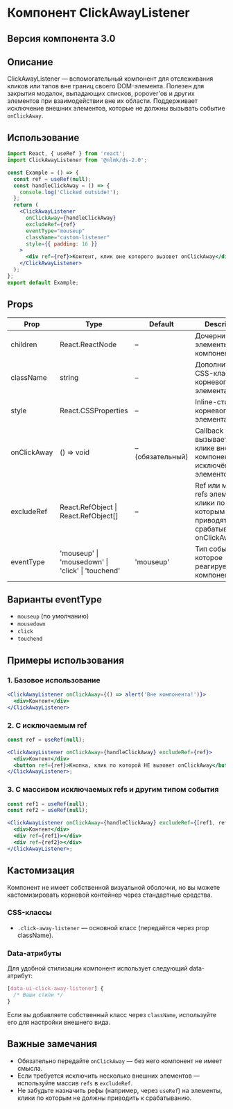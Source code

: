 # Компонент ClickAwayListener

## Версия компонента 3.0

## Описание

ClickAwayListener — вспомогательный компонент для отслеживания кликов или тапов вне границ своего DOM-элемента. Полезен для закрытия модалок, выпадающих списков, popover'ов и других элементов при взаимодействии вне их области. Поддерживает исключение внешних элементов, которые не должны вызывать событие `onClickAway`.

## Использование

```jsx
import React, { useRef } from 'react';
import ClickAwayListener from '@nlmk/ds-2.0';

const Example = () => {
  const ref = useRef(null);
  const handleClickAway = () => {
    console.log('Clicked outside!');
  };
  return (
    <ClickAwayListener
      onClickAway={handleClickAway}
      excludeRef={ref}
      eventType="mouseup"
      className="custom-listener"
      style={{ padding: 16 }}
    >
      <div ref={ref}>Контент, клик вне которого вызовет onClickAway</div>
    </ClickAwayListener>
  );
};
export default Example;
```

## Props

| Prop         | Type                                                                 | Default     | Description                                                                                       |
| ------------ | -------------------------------------------------------------------- | ----------- | ------------------------------------------------------------------------------------------------- |
| children     | React.ReactNode                                                      | –           | Дочерние элементы компонента                                                                      |
| className    | string                                                               | –           | Дополнительный CSS-класс для корневого элемента                                                   |
| style        | React.CSSProperties                                                  | –           | Inline-стили для корневого элемента                                                               |
| onClickAway  | () => void                                                           | – (обязательный) | Callback вызывается при клике вне компонента и исключённых элементов                              |
| excludeRef   | React.RefObject<HTMLElement> \| React.RefObject<HTMLElement>[]      | –           | Ref или массив refs элементов, клики по которым не приводят к срабатыванию onClickAway            |
| eventType    | 'mouseup' \| 'mousedown' \| 'click' \| 'touchend'                  | 'mouseup'   | Тип события, на которое реагирует компонент                                                       |

## Варианты eventType

- `mouseup` (по умолчанию)
- `mousedown`
- `click`
- `touchend`

## Примеры использования

### 1. Базовое использование

```jsx
<ClickAwayListener onClickAway={() => alert('Вне компонента!')}>
  <div>Контент</div>
</ClickAwayListener>
```

### 2. С исключаемым ref

```jsx
const ref = useRef(null);

<ClickAwayListener onClickAway={handleClickAway} excludeRef={ref}>
  <div>Контент</div>
  <button ref={ref}>Кнопка, клик по которой НЕ вызовет onClickAway</button>
</ClickAwayListener>;
```

### 3. С массивом исключаемых refs и другим типом события

```jsx
const ref1 = useRef(null);
const ref2 = useRef(null);

<ClickAwayListener onClickAway={handleClickAway} excludeRef={[ref1, ref2]} eventType="click">
  <div>Контент</div>
  <div ref={ref1}></div>
  <div ref={ref2}></div>
</ClickAwayListener>;
```

## Кастомизация

Компонент не имеет собственной визуальной оболочки, но вы можете кастомизировать корневой контейнер через стандартные средства.

### CSS-классы

- `.click-away-listener` — основной класс (передаётся через prop className).

### Data-атрибуты

Для удобной стилизации компонент использует следующий data-атрибут:

```css
[data-ui-click-away-listener] {
  /* Ваши стили */
}
```

Если вы добавляете собственный класс через `className`, используйте его для настройки внешнего вида.

## Важные замечания

- Обязательно передайте `onClickAway` — без него компонент не имеет смысла.
- Если требуется исключить несколько внешних элементов — используйте массив `refs` в `excludeRef`.
- Не забудьте назначить рефы (например, через `useRef`) на элементы, клики по которым не должны приводить к срабатыванию.
